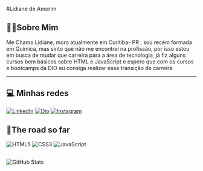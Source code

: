 #Lidiane de Amorim

## 🥼🧪Sobre Mim
Me Chamo Lidiane, moro atualmente em Curitiba- PR , sou recém formada em Química, mas sinto que não me encontrei na profissão, por isso estou em busca de mudar que carreira para a área de tecnologia, já fiz alguns cursos bem básicos sobre HTML e JavaScript e espero que com os cursos e bootcamps da DIO eu consiga realizar essa transição de carreira.
_______________________________
## 💻 Minhas redes 
[![LinkedIn](https://img.shields.io/badge/LinkedIn-c8a?style=for-the-badge&logo=linkedin&logoColor=0E76A8)](https://www.linkedin.com/in/lidiane-lisboa/)
[![Dio](https://img.shields.io/badge/-%20DIO-30A3DC?style=for-the-badge)](https://www.dio.me/users/lidilisboa9)
[![Instagram](https://img.shields.io/badge/Instagram-ffcbdb?style=for-the-badge&logo=instagram)](https://www.instagram.com/lidilisboa9/)

## 📓The road so far

![HTML5](https://img.shields.io/badge/HTML5-30a3dc?style=for-the-badge&logo=html5) ![CSS3](https://img.shields.io/badge/CSS3-ffcbdb?style=for-the-badge&logo=css3&logoColor=264CE4) ![JavaScript](https://img.shields.io/badge/JavaScript-c8a?style=for-the-badge&logo=javascript)

## 
![GitHub Stats](https://github-readme-stats.vercel.app/api?username=Liilas&theme=transparent&bg_color=ffcbdb&border_color=c8a&show_icons=true&icon_color=c8a&title_color=E94D5F&text_color=30a3dc)
